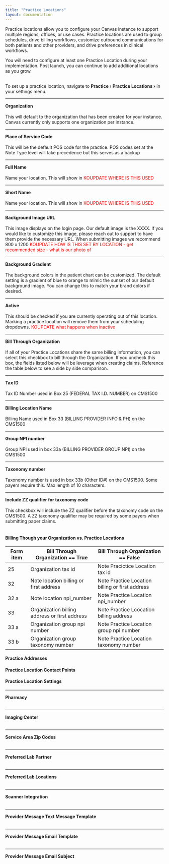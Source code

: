 ```yaml
---
title: "Practice Locations"
layout: documentation
---
```


Practice locations allow you to configure your Canvas instance to support multiple regions, offices, or use cases. Practice locations are used to group schedules, drive billing workflows, customize outbound communications for both patients and other providers, and drive preferences in clinical workflows.

You will need to configure at least one Practice Location during your implementation. Post launch, you can continue to add additional locations as you grow. <br><br>

To set up a practice location, navigate to **Practice › Practice Locations ›** in your settings menu.


***
**Organization**<br> <br>
This will default to the organization that has been created for your instance. Canvas currently only supports one organization per instance.<br>

***
**Place of Service Code** <br><br>
This will be the default POS code for the practice. POS codes set at the Note Type level will take precedence but this serves as a backup <br>

***
**Full Name**<br> <br>
Name your location. This will show in <font color="red"> KOUPDATE WHERE IS THIS USED</font> 

***
**Short Name**<br> <br>
Name your location. This will show in <font color="red"> KOUPDATE WHERE IS THIS USED</font> 

***
**Background Image URL**<br> <br>
This image displays on the login page. Our default image is the XXXX. If you would like to customize this image, please reach out to support to have them provide the necessary URL. When submitting images we recommend 800 x 1200 <font color="red"> KOUPDATE HOW IS THIS SET BY LOCATION - get recommended size - what is our photo of</font> 

***
**Background Gradient**<br><br>
The background colors in the patient chart can be customized. The default setting is a gradient of blue to orange to mimic the sunset of our default background image. You can change this to match your brand colors if desired.

***
**Active**<br><br>
This should be checked if you are currently operating out of this location. Marking a practice location will remove them from your scheduling dropdowns. <font color="red"> KOUPDATE what happens when inactive</font> 

***
**Bill Through Organization**<br><br>
If all of your Practice Locations share the same billing information, you can select this checkbox to bill through the Organization. If you uncheck this box, the fields listed below will be leverage when creating claims. Reference the table below to see a side by side comparison. 

***
**Tax ID**<br><br>
Tax ID Number used in Box 25 (FEDERAL TAX I.D. NUMBER) on CMS1500 <br>

***
**Billing Location Name**<br><br>
Billing Name used in Box 33 (BILLING PROVIDER INFO & PH) on the CMS1500

***
**Group NPI number**<br><br>
Group NPI used in box 33a (BILLING PROVIDER GROUP NPI) on the CMS1500

***
**Taxonomy number**<br><br>
Taxonomy number is used in box 33b (Other ID#) on the CMS1500. Some payers require this. Max length of 10 characters. 

***
**Include ZZ qualifier for taxonomy code**<br><br>
This checkbox will include the ZZ qualifier before the taxonomy code on the CMS1500. A ZZ taxonomy qualifier may be required by some payers when submitting paper claims.<br><br>

#### Billing Though your Organization vs. Practice Locations

| Form item 	| Bill Through Organization == True             	| Bill Through Organization == False     	|
|-----------	|-----------------------------------------------	|----------------------------------------	|
| 25        	| Organization tax id                           	| Note  Pracictice Location tax id                   	|
| 32        	| Note location billing or first address        	| Note Practice Location billing or first address 	|
| 32 a      	| Note location npi_number                      	| Note Practice Location npi_number               	|
| 33        	| Organization billing address or first address 	| Note Practice Lcocation billing address          	|
| 33 a      	| Organization group npi number                 	| Note Practice Location group npi number         	|
| 33 b      	| Organization group taxonomy number            	| Note Practice Location taxonomy number          	|


#### Practice Addresses
#### Practice Location Contact Points
#### Practice Location Settings

***
**Pharmacy**<br><br>

***
**Imaging Center**<br><br>

***
**Service Area Zip Codes**<br><br>

***
**Preferred Lab Partner**<br><br>

***
**Preferred Lab Locations**<br><br>

***
**Scanner Integration**<br><br>

***
**Provider Message Text Message Template**<br><br>

***
**Provider Message Email Template**<br><br>

***
**Provider Message Email Subject**<br><br>




[//]: # (I have questions)